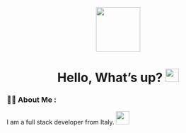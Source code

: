 <div id="header" align="center">
  <img src="https://media.giphy.com/media/M9gbBd9nbDrOTu1Mqx/giphy.gif" width="100"/>
</div>
<h1 align="center">
  Hello, What’s up? 
  <img src="https://media.giphy.com/media/hvRJCLFzcasrR4ia7z/giphy.gif" width="30px"/>
  
</h1>


### :lotus_position_man: About Me :

I am a full stack developer from Italy. <img src="https://media.giphy.com/media/WUlplcMpOCEmTGBtBW/giphy.gif" width="30"> 






<!--
**SimoneRemoli/SimoneRemoli** is a ✨ _special_ ✨ repository because its `README.md` (this file) appears on your GitHub profile.

Here are some ideas to get you started:

- 🔭 I’m currently working on ...
- 🌱 I’m currently learning ...
- 👯 I’m looking to collaborate on ...
- 🤔 I’m looking for help with ...
- 💬 Ask me about ...
- 📫 How to reach me: ...
- 😄 Pronouns: ...
- ⚡ Fun fact: ...
-->
